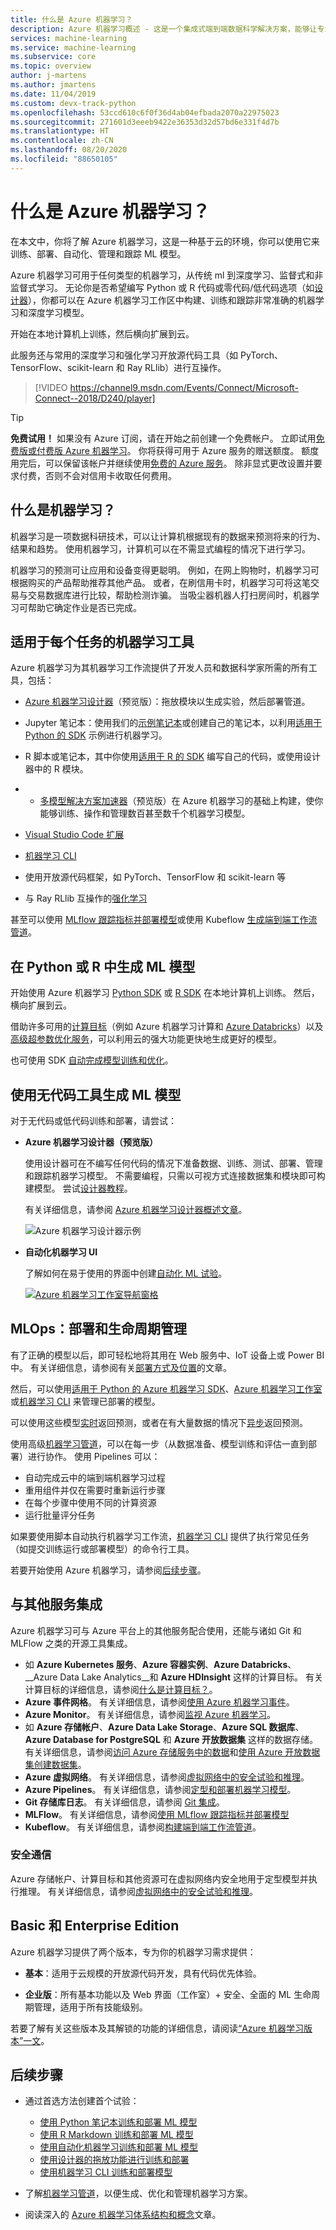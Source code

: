 ```yaml
---
title: 什么是 Azure 机器学习？
description: Azure 机器学习概述 - 这是一个集成式端到端数据科学解决方案，能够让专业数据科学家以云规模开发、试验和部署高级分析应用程序。
services: machine-learning
ms.service: machine-learning
ms.subservice: core
ms.topic: overview
author: j-martens
ms.author: jmartens
ms.date: 11/04/2019
ms.custom: devx-track-python
ms.openlocfilehash: 53ccd610c6f0f36d4ab04efbada2070a22975023
ms.sourcegitcommit: 271601d3eeeb9422e36353d32d57bd6e331f4d7b
ms.translationtype: HT
ms.contentlocale: zh-CN
ms.lasthandoff: 08/20/2020
ms.locfileid: "88650105"
---
```

# <a name="what-is-azure-machine-learning"></a>什么是 Azure 机器学习？

在本文中，你将了解 Azure 机器学习，这是一种基于云的环境，你可以使用它来训练、部署、自动化、管理和跟踪 ML 模型。 

Azure 机器学习可用于任何类型的机器学习，从传统 ml 到深度学习、监督式和非监督式学习。 无论你是否希望编写 Python 或 R 代码或零代码/低代码选项（如[设计器](tutorial-designer-automobile-price-train-score.md)），你都可以在 Azure 机器学习工作区中构建、训练和跟踪非常准确的机器学习和深度学习模型。 

开始在本地计算机上训练，然后横向扩展到云。 

此服务还与常用的深度学习和强化学习开放源代码工具（如 PyTorch、TensorFlow、scikit-learn 和 Ray RLlib）进行互操作。 

> [!VIDEO https://channel9.msdn.com/Events/Connect/Microsoft-Connect--2018/D240/player]

> [!Tip]
> **免费试用！**  如果没有 Azure 订阅，请在开始之前创建一个免费帐户。 立即试用[免费版或付费版 Azure 机器学习](https://aka.ms/AMLFree)。 你将获得可用于 Azure 服务的赠送额度。 额度用完后，可以保留该帐户并继续使用[免费的 Azure 服务](https://azure.microsoft.com/free/)。 除非显式更改设置并要求付费，否则不会对信用卡收取任何费用。


## <a name="what-is-machine-learning"></a>什么是机器学习？

机器学习是一项数据科研技术，可以让计算机根据现有的数据来预测将来的行为、结果和趋势。 使用机器学习，计算机可以在不需显式编程的情况下进行学习。

机器学习的预测可让应用和设备变得更聪明。 例如，在网上购物时，机器学习可根据购买的产品帮助推荐其他产品。 或者，在刷信用卡时，机器学习可将这笔交易与交易数据库进行比较，帮助检测诈骗。 当吸尘器机器人打扫房间时，机器学习可帮助它确定作业是否已完成。

## <a name="machine-learning-tools-to-fit-each-task"></a>适用于每个任务的机器学习工具 

Azure 机器学习为其机器学习工作流提供了开发人员和数据科学家所需的所有工具，包括：
+ [Azure 机器学习设计器](tutorial-designer-automobile-price-train-score.md)（预览版）：拖放模块以生成实验，然后部署管道。

+ Jupyter 笔记本：使用我们的[示例笔记本](https://github.com/Azure/MachineLearningNotebooks)或创建自己的笔记本，以利用<a href="https://docs.microsoft.com/python/api/overview/azure/ml/intro?view=azure-ml-py" target="_blank">适用于 Python 的 SDK</a> 示例进行机器学习。 

+ R 脚本或笔记本，其中你使用<a href="https://azure.github.io/azureml-sdk-for-r/reference/index.html" target="_blank">适用于 R 的 SDK</a> 编写自己的代码，或使用设计器中的 R 模块。

+ + [多模型解决方案加速器](https://aka.ms/many-models)（预览版）在 Azure 机器学习的基础上构建，使你能够训练、操作和管理数百甚至数千个机器学习模型。

+ [Visual Studio Code 扩展](tutorial-setup-vscode-extension.md)

+ [机器学习 CLI](reference-azure-machine-learning-cli.md)

+ 使用开放源代码框架，如 PyTorch、TensorFlow 和 scikit-learn 等

+ 与 Ray RLlib 互操作的[强化学习](how-to-use-reinforcement-learning.md)

甚至可以使用 [MLflow 跟踪指标并部署模型](how-to-use-mlflow.md)或使用 Kubeflow [生成端到端工作流管道](https://www.kubeflow.org/docs/azure/)。

## <a name="build-ml-models-in-python-or-r"></a>在 Python 或 R 中生成 ML 模型

开始使用 Azure 机器学习 <a href="https://docs.microsoft.com/python/api/overview/azure/ml/intro?view=azure-ml-py" target="_blank">Python SDK</a> 或 <a href="https://azure.github.io/azureml-sdk-for-r/reference/index.html" target="_blank">R SDK</a> 在本地计算机上训练。 然后，横向扩展到云。 

借助许多可用的[计算目标](how-to-set-up-training-targets.md)（例如 Azure 机器学习计算和 [Azure Databricks](/azure/azure-databricks/what-is-azure-databricks)）以及[高级超参数优化服务](how-to-tune-hyperparameters.md)，可以利用云的强大功能更快地生成更好的模型。

也可使用 SDK [自动完成模型训练和优化](tutorial-auto-train-models.md)。

## <a name="build-ml-models-with-no-code-tools"></a>使用无代码工具生成 ML 模型

对于无代码或低代码训练和部署，请尝试：

+ **Azure 机器学习设计器（预览版）**

  使用设计器可在不编写任何代码的情况下准备数据、训练、测试、部署、管理和跟踪机器学习模型。 不需要编程，只需以可视方式连接数据集和模块即可构建模型。 尝试[设计器教程](tutorial-designer-automobile-price-train-score.md)。

  有关详细信息，请参阅 [Azure 机器学习设计器概述文章](concept-designer.md)。 

  ![Azure 机器学习设计器示例](./media/overview-what-is-azure-ml/designer-drag-and-drop.gif)

+ **自动化机器学习 UI**

  了解如何在易于使用的界面中创建[自动化 ML 试验](tutorial-first-experiment-automated-ml.md)。 

  [![Azure 机器学习工作室导航窗格](./media/overview-what-is-azure-ml/azure-machine-learning-automated-ml-ui.jpg)](./media/overview-what-is-azure-ml/azure-machine-learning-automated-ml-ui.jpg)

## <a name="mlops-deploy--lifecycle-management"></a>MLOps：部署和生命周期管理
有了正确的模型以后，即可轻松地将其用在 Web 服务中、IoT 设备上或 Power BI 中。 有关详细信息，请参阅有关[部署方式及位置](how-to-deploy-and-where.md)的文章。

然后，可以使用[适用于 Python 的 Azure 机器学习 SDK](https://docs.microsoft.com/python/api/overview/azure/ml/?view=azure-ml-py)、[Azure 机器学习工作室](https://ml.azure.com)或[机器学习 CLI](reference-azure-machine-learning-cli.md) 来管理已部署的模型。

可以使用这些模型[实时](how-to-consume-web-service.md)返回预测，或者在有大量数据的情况下[异步](how-to-use-parallel-run-step.md)返回预测。

使用高级[机器学习管道](concept-ml-pipelines.md)，可以在每一步（从数据准备、模型训练和评估一直到部署）进行协作。 使用 Pipelines 可以：

* 自动完成云中的端到端机器学习过程
* 重用组件并仅在需要时重新运行步骤
* 在每个步骤中使用不同的计算资源
* 运行批量评分任务

如果要使用脚本自动执行机器学习工作流，[机器学习 CLI](reference-azure-machine-learning-cli.md) 提供了执行常见任务（如提交训练运行或部署模型）的命令行工具。

若要开始使用 Azure 机器学习，请参阅[后续步骤](#next-steps)。

## <a name="integration-with-other-services"></a>与其他服务集成

Azure 机器学习可与 Azure 平台上的其他服务配合使用，还能与诸如 Git 和 MLFlow 之类的开源工具集成。

+ 如 __Azure Kubernetes 服务__、__Azure 容器实例__、__Azure Databricks__、__Azure Data Lake Analytics__和 __Azure HDInsight__ 这样的计算目标。 有关计算目标的详细信息，请参阅[什么是计算目标？](concept-compute-target.md)。
+ __Azure 事件网格__。 有关详细信息，请参阅[使用 Azure 机器学习事件](concept-event-grid-integration.md)。
+ __Azure Monitor__。 有关详细信息，请参阅[监视 Azure 机器学习](monitor-azure-machine-learning.md)。
+ 如 __Azure 存储帐户__、__Azure Data Lake Storage__、__Azure SQL 数据库__、__Azure Database for PostgreSQL__ 和 __Azure 开放数据集__ 这样的数据存储。 有关详细信息，请参阅[访问 Azure 存储服务中的数据](how-to-access-data.md)和[使用 Azure 开放数据集创建数据集](how-to-create-register-datasets.md)。
+ __Azure 虚拟网络__。 有关详细信息，请参阅[虚拟网络中的安全试验和推理](how-to-enable-virtual-network.md)。
+ __Azure Pipelines__。 有关详细信息，请参阅[定型和部署机器学习模型](/azure/devops/pipelines/targets/azure-machine-learning)。
+ __Git 存储库日志__。 有关详细信息，请参阅 [Git 集成](concept-train-model-git-integration.md)。
+ __MLFlow__。 有关详细信息，请参阅[使用 MLflow 跟踪指标并部署模型](how-to-use-mlflow.md) 
+ __Kubeflow__。 有关详细信息，请参阅[构建端到端工作流管道](https://www.kubeflow.org/docs/azure/)。

### <a name="secure-communications"></a>安全通信

Azure 存储帐户、计算目标和其他资源可在虚拟网络内安全地用于定型模型并执行推理。 有关详细信息，请参阅[虚拟网络中的安全试验和推理](how-to-enable-virtual-network.md)。

## <a name="basic--enterprise-editions"></a><a name="sku"></a>Basic 和 Enterprise Edition

Azure 机器学习提供了两个版本，专为你的机器学习需求提供：
+ **基本**：适用于云规模的开放源代码开发，具有代码优先体验。

+ **企业版**：所有基本功能以及 Web 界面（工作室）+ 安全、全面的 ML 生命周期管理，适用于所有技能级别。

若要了解有关这些版本及其解锁的功能的详细信息，请阅读[“Azure 机器学习版本”一文](concept-editions.md)。

## <a name="next-steps"></a>后续步骤

- 通过首选方法创建首个试验：
  + [使用 Python 笔记本训练和部署 ML 模型](tutorial-1st-experiment-sdk-setup.md)
  + [使用 R Markdown 训练和部署 ML 模型](tutorial-1st-r-experiment.md) 
  + [使用自动化机器学习训练和部署 ML 模型](tutorial-first-experiment-automated-ml.md) 
  + [使用设计器的拖放功能进行训练和部署](tutorial-designer-automobile-price-train-score.md) 
  + [使用机器学习 CLI 训练和部署模型](tutorial-train-deploy-model-cli.md)

- 了解[机器学习管道](concept-ml-pipelines.md)，以便生成、优化和管理机器学习方案。

- 阅读深入的 [Azure 机器学习体系结构和概念](concept-azure-machine-learning-architecture.md)文章。
